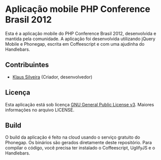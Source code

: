 # Aplicação mobile PHP Conference Brasil 2012
Esta é a aplicação mobile do PHP Conference Brasil 2012, desenvolvida e mantida pela comunidade. A aplicação foi desenvolvida utilizando jQuery Mobile e Phonegap, escrita em Coffeescript e com uma ajudinha do Handlebars.

## Contribuintes
* [Klaus Silveira](http://www.klaussilveira.com) (Criador, desenvolvedor)

## Licença
Esta aplicação está sob licença [GNU General Public License v3](http://www.gnu.org/copyleft/gpl.html). Maiores informações no arquivo LICENSE.

## Build
O build da aplicação é feito na cloud usando o serviço gratuito do Phonegap. Os binários são gerados diretamente deste repositório. Para compilar o código, você precisa ter instalado o Coffeescript, UglifyJS e o Handlebars.